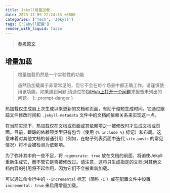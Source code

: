 ```yaml
---
title: Jekyll增量加载
date: 2023-11-09 22:24:53 +0800
categories: ['Tech', 'Jekyll']
tags: ['Jekyll配置']
render_with_liquid: false
---
```




> [参考原文](https://jekyllrb.com/docs/configuration/incremental-regeneration/)



## 增量加载

> 增量加载仍然是一个实验性的功能
>
> 虽然热加载属于非常常见的，但它不会在每个场景中都正确工作。请谨慎使用该功能，如果遇到问题,请通过在[GitHub上打开一个问题](https://github.com/jekyll/jekyll/issues/new)来报告未列出的问题。
{: .prompt-danger }

热加载仅生成自上次生成以来更新的文档和页面，有助于缩短生成时间。它通过跟踪文件修改时间和 `.jekyll-metadata` 文件中的文档间依赖关系来实现这一点。

在当前实现下，热加载仅在文档或页面或其依赖项之一被修改时才生成文档或页面。目前，跟踪的依赖项类型只有包含（使用 `{% include %}` 标记）和布局。这意味着对其他文档的普通引用（例如，在帖子列表页面中迭代 `site.posts` 的常见情况）将不会被检测为依赖项。

为了弥补其中的一些不足，将 `regenerate: true` 放在文档的前面，将迫使Jekyll重新生成它，而不管它是否被修改过。请注意，这将只生成指定的文档;对其他文档内容的引用将不起作用，因为它们不会被重新加载。

可以通过命令行中的 `--incremental` 标志（简称 `-I` ）或在配置文件中设置 `incremental: true` 来启用增量加载。
